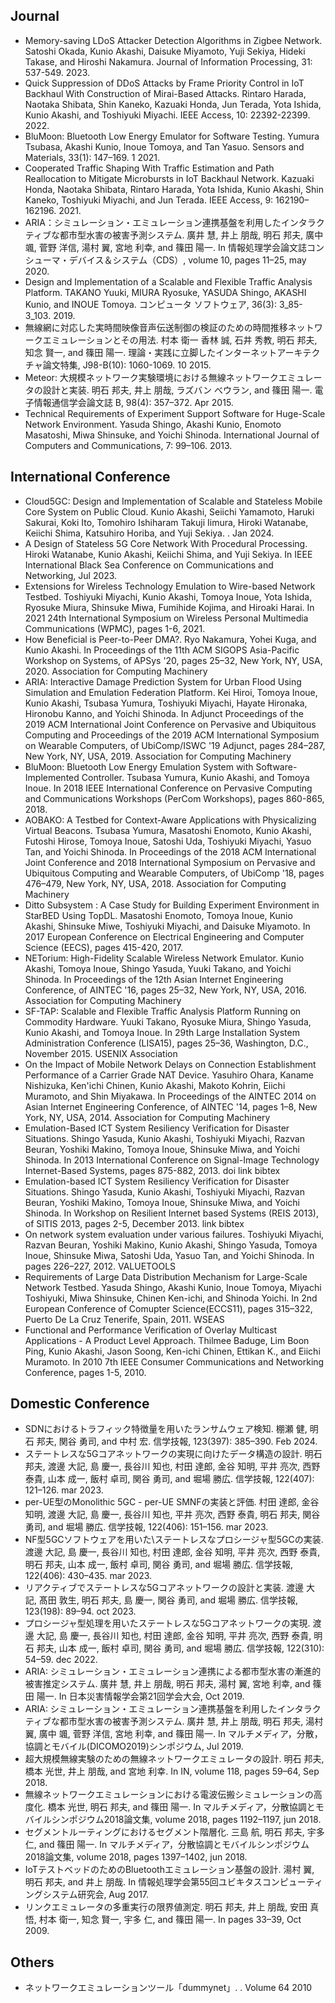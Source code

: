 ## Journal
  - Memory-saving LDoS Attacker Detection Algorithms in Zigbee Network. Satoshi Okada, Kunio Akashi, Daisuke Miyamoto, Yuji Sekiya, Hideki Takase, and Hiroshi Nakamura. Journal of Information Processing, 31: 537-549. 2023.
  - Quick Suppression of DDoS Attacks by Frame Priority Control in IoT Backhaul With Construction of Mirai-Based Attacks. Rintaro Harada, Naotaka Shibata, Shin Kaneko, Kazuaki Honda, Jun Terada, Yota Ishida, Kunio Akashi, and Toshiyuki Miyachi. IEEE Access, 10: 22392-22399. 2022.
  - BluMoon: Bluetooth Low Energy Emulator for Software Testing. Yumura Tsubasa, Akashi Kunio, Inoue Tomoya, and Tan Yasuo. Sensors and Materials, 33(1): 147–169. 1 2021.
  - Cooperated Traffic Shaping With Traffic Estimation and Path Reallocation to Mitigate Microbursts in IoT Backhaul Network. Kazuaki Honda, Naotaka Shibata, Rintaro Harada, Yota Ishida, Kunio Akashi, Shin Kaneko, Toshiyuki Miyachi, and Jun Terada. IEEE Access, 9: 162190–162196. 2021.
  - ARIA：シミュレーション・エミュレーション連携基盤を利用したインタラクティブな都市型水害の被害予測システム. 廣井 慧, 井上 朋哉, 明石 邦夫, 廣中 颯, 菅野 洋信, 湯村 翼, 宮地 利幸, and 篠田 陽一. In 情報処理学会論文誌コンシューマ・デバイス＆システム（CDS）, volume 10, pages 11–25, may 2020.
  - Design and Implementation of a Scalable and Flexible Traffic Analysis Platform. TAKANO Yuuki, MIURA Ryosuke, YASUDA Shingo, AKASHI Kunio, and INOUE Tomoya. コンピュータ ソフトウェア, 36(3): 3_85-3_103. 2019.
  - 無線網に対応した実時間映像音声伝送制御の検証のための時間推移ネットワークエミュレーションとその用法. 村本 衛一 香林 誠, 石井 秀教, 明石 邦夫, 知念 賢一, and 篠田 陽一. 理論・実践に立脚したインターネットアーキテクチャ論文特集, J98-B(10): 1060-1069. 10 2015.
  - Meteor: 大規模ネットワーク実験環境における無線ネットワークエミュレータの設計と実装. 明石 邦夫, 井上 朋哉, ラズバン べウラン, and 篠田 陽一. 電子情報通信学会論文誌 B, 98(4): 357–372. Apr 2015.
  - Technical Requirements of Experiment Support Software for Huge-Scale Network Environment. Yasuda Shingo, Akashi Kunio, Enomoto Masatoshi, Miwa Shinsuke, and Yoichi Shinoda. International Journal of Computers and Communications, 7: 99–106. 2013.

## International Conference
  - Cloud5GC: Design and Implementation of Scalable and Stateless Mobile Core System on Public Cloud. Kunio Akashi, Seiichi Yamamoto, Haruki Sakurai, Koki Ito, Tomohiro Ishiharam Takuji Iimura, Hiroki Watanabe, Keiichi Shima, Katsuhiro Horiba, and Yuji Sekiya. . Jan 2024. 
  - A Design of Stateless 5G Core Network With Procedural Processing. Hiroki Watanabe, Kunio Akashi, Keiichi Shima, and Yuji Sekiya. In IEEE International Black Sea Conference on Communications and Networking, Jul 2023.
  - Extensions for Wireless Technology Emulation to Wire-based Network Testbed. Toshiyuki Miyachi, Kunio Akashi, Tomoya Inoue, Yota Ishida, Ryosuke Miura, Shinsuke Miwa, Fumihide Kojima, and Hiroaki Harai. In 2021 24th International Symposium on Wireless Personal Multimedia Communications (WPMC), pages 1-6, 2021.
  - How Beneficial is Peer-to-Peer DMA?. Ryo Nakamura, Yohei Kuga, and Kunio Akashi. In Proceedings of the 11th ACM SIGOPS Asia-Pacific Workshop on Systems, of APSys '20, pages 25–32, New York, NY, USA, 2020. Association for Computing Machinery
  - ARIA: Interactive Damage Prediction System for Urban Flood Using Simulation and Emulation Federation Platform. Kei Hiroi, Tomoya Inoue, Kunio Akashi, Tsubasa Yumura, Toshiyuki Miyachi, Hayate Hironaka, Hironobu Kanno, and Yoichi Shinoda. In Adjunct Proceedings of the 2019 ACM International Joint Conference on Pervasive and Ubiquitous Computing and Proceedings of the 2019 ACM International Symposium on Wearable Computers, of UbiComp/ISWC '19 Adjunct, pages 284–287, New York, NY, USA, 2019. Association for Computing Machinery
  - BluMoon: Bluetooth Low Energy Emulation System with Software-Implemented Controller. Tsubasa Yumura, Kunio Akashi, and Tomoya Inoue. In 2018 IEEE International Conference on Pervasive Computing and Communications Workshops (PerCom Workshops), pages 860-865, 2018.
  - AOBAKO: A Testbed for Context-Aware Applications with Physicalizing Virtual Beacons. Tsubasa Yumura, Masatoshi Enomoto, Kunio Akashi, Futoshi Hirose, Tomoya Inoue, Satoshi Uda, Toshiyuki Miyachi, Yasuo Tan, and Yoichi Shinoda. In Proceedings of the 2018 ACM International Joint Conference and 2018 International Symposium on Pervasive and Ubiquitous Computing and Wearable Computers, of UbiComp '18, pages 476–479, New York, NY, USA, 2018. Association for Computing Machinery
  - Ditto Subsystem : A Case Study for Building Experiment Environment in StarBED Using TopDL. Masatoshi Enomoto, Tomoya Inoue, Kunio Akashi, Shinsuke Miwe, Toshiyuki Miyachi, and Daisuke Miyamoto. In 2017 European Conference on Electrical Engineering and Computer Science (EECS), pages 415-420, 2017. 
  - NETorium: High-Fidelity Scalable Wireless Network Emulator. Kunio Akashi, Tomoya Inoue, Shingo Yasuda, Yuuki Takano, and Yoichi Shinoda. In Proceedings of the 12th Asian Internet Engineering Conference, of AINTEC '16, pages 25–32, New York, NY, USA, 2016. Association for Computing Machinery
  - SF-TAP: Scalable and Flexible Traffic Analysis Platform Running on Commodity Hardware. Yuuki Takano, Ryosuke Miura, Shingo Yasuda, Kunio Akashi, and Tomoya Inoue. In 29th Large Installation System Administration Conference (LISA15), pages 25–36, Washington, D.C., November 2015. USENIX Association
  - On the Impact of Mobile Network Delays on Connection Establishment Performance of a Carrier Grade NAT Device. Yasuhiro Ohara, Kaname Nishizuka, Ken'ichi Chinen, Kunio Akashi, Makoto Kohrin, Eiichi Muramoto, and Shin Miyakawa. In Proceedings of the AINTEC 2014 on Asian Internet Engineering Conference, of AINTEC '14, pages 1–8, New York, NY, USA, 2014. Association for Computing Machinery
  - Emulation-Based ICT System Resiliency Verification for Disaster Situations. Shingo Yasuda, Kunio Akashi, Toshiyuki Miyachi, Razvan Beuran, Yoshiki Makino, Tomoya Inoue, Shinsuke Miwa, and Yoichi Shinoda. In 2013 International Conference on Signal-Image Technology Internet-Based Systems, pages 875-882, 2013. doi   link   bibtex   
  - Emulation-based ICT System Resiliency Verification for Disaster Situations. Shingo Yasuda, Kunio Akashi, Toshiyuki Miyachi, Razvan Beuran, Yoshiki Makino, Tomoya Inoue, Shinsuke Miwa, and Yoichi Shinoda. In Workshop on Resilient Internet based Systems (REIS 2013), of SITIS 2013, pages 2-5, December 2013. link   bibtex   
  - On network system evaluation under various failures. Toshiyuki Miyachi, Razvan Beuran, Yoshiki Makino, Kunio Akashi, Shingo Yasuda, Tomoya Inoue, Shinsuke Miwa, Satoshi Uda, Yasuo Tan, and Yoichi Shinoda. In pages 226–227, 2012. VALUETOOLS
  - Requirements of Large Data Distribution Mechanism for Large-Scale Network Testbed. Yasuda Shingo, Akashi Kunio, Inoue Tomoya, Miyachi Toshiyuki, Miwa Shinsuke, Chinen Ken-ichi, and Shinoda Yoichi. In 2nd European Conference of Comupter Science(ECCS11), pages 315–322, Puerto De La Cruz Tenerife, Spain, 2011. WSEAS
  - Functional and Performance Verification of Overlay Multicast Applications - A Product Level Approach. Thilmee Baduge, Lim Boon Ping, Kunio Akashi, Jason Soong, Ken-ichi Chinen, Ettikan K., and Eiichi Muramoto. In 2010 7th IEEE Consumer Communications and Networking Conference, pages 1-5, 2010. 

## Domestic Conference
  - SDNにおけるトラフィック特徴量を用いたランサムウェア検知. 棚瀬 健, 明石 邦夫, 関谷 勇司, and 中村 宏. 信学技報, 123(397): 385–390. Feb 2024.
  - ステートレスな5Gコアネットワークの実現に向けたデータ構造の設計. 明石 邦夫, 渡邊 大記, 島 慶一, 長谷川 知也, 村田 達郎, 金谷 知明, 平井 亮次, 西野 泰貴, 山本 成一, 飯村 卓司, 関谷 勇司, and 堀場 勝広. 信学技報, 122(407): 121–126. mar 2023.
  - per-UE型のMonolithic 5GC - per-UE SMNFの実装と評価. 村田 達郎, 金谷 知明, 渡邊 大記, 島 慶一, 長谷川 知也, 平井 亮次, 西野 泰貴, 明石 邦夫, 関谷 勇司, and 堀場 勝広. 信学技報, 122(406): 151–156. mar 2023.
  - NF型5GCソフトウェアを用いた\\ステートレスなプロシージャ型5GCの実装. 渡邊 大記, 島 慶一, 長谷川 知也, 村田 達郎, 金谷 知明, 平井 亮次, 西野 泰貴, 明石 邦夫, 山本 成一, 飯村 卓司, 関谷 勇司, and 堀場 勝広. 信学技報, 122(406): 430–435. mar 2023.
  - リアクティブでステートレスな5Gコアネットワークの設計と実装. 渡邊 大記, 髙田 敦生, 明石 邦夫, 島 慶一, 関谷 勇司, and 堀場 勝広. 信学技報, 123(198): 89–94. oct 2023.
  - プロシージャ型処理を用いたステートレスな5Gコアネットワークの実現. 渡邊 大記, 島 慶一, 長谷川 知也, 村田 達郎, 金谷 知明, 平井 亮次, 西野 泰貴, 明石 邦夫, 山本 成一, 飯村 卓司, 関谷 勇司, and 堀場 勝広. 信学技報, 122(310): 54–59. dec 2022.
  - ARIA: シミュレーション・エミュレーション連携による都市型水害の漸進的被害推定システム. 廣井 慧, 井上 朋哉, 明石 邦夫, 湯村 翼, 宮地 利幸, and 篠田 陽一. In 日本災害情報学会第21回学会大会, Oct 2019.
  - ARIA: シミュレーション・エミュレーション連携基盤を利用したインタラクティブな都市型水害の被害予測システム. 廣井 慧, 井上 朋哉, 明石 邦夫, 湯村 翼, 廣中 颯, 菅野 洋信, 宮地 利幸, and 篠田 陽一. In マルチメディア，分散，協調とモバイル(DICOMO2019)シンポジウム, Jul 2019.
  - 超大規模無線実験のための無線ネットワークエミュレータの設計. 明石 邦夫, 橋本 光世, 井上 朋哉, and 宮地 利幸. In IN, volume 118, pages 59–64, Sep 2018.
  - 無線ネットワークエミュレーションにおける電波伝搬シミュレーションの高度化. 橋本 光世, 明石 邦夫, and 篠田 陽一. In マルチメディア，分散協調とモバイルシンポジウム2018論文集, volume 2018, pages 1192–1197, jun 2018.
  - セグメントルーティングにおけるセグメント階層化. 三島 航, 明石 邦夫, 宇多 仁, and 篠田 陽一. In マルチメディア，分散協調とモバイルシンポジウム2018論文集, volume 2018, pages 1397–1402, jun 2018.
  - IoTテストベッドのためのBluetoothエミュレーション基盤の設計. 湯村 翼, 明石 邦夫, and 井上 朋哉. In 情報処理学会第55回ユビキタスコンピューティングシステム研究会, Aug 2017.
  - リンクエミュレータの多重実行の限界値測定. 明石 邦夫, 井上 朋哉, 安田 真悟, 村本 衛一, 知念 賢一, 宇多 仁, and 篠田 陽一. In pages 33–39, Oct 2009.

## Others
  - ネットワークエミュレーションツール「dummynet」. . Volume 64 2010

